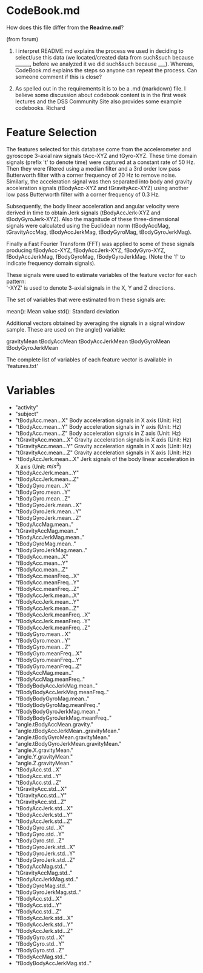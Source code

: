 # CodeBook.md
How does this file differ from the **Readme.md**?

(from forum)
1) I interpret README.md explains the process we used in deciding to select/use this data (we located/created data from such&such because ______, before we analyzed it we did such&such because ___).  Whereas, CodeBook.md explains the steps so anyone can repeat the process.  Can someone comment if this is close?

2) As spelled out in the requirements it is to be a .md (markdown) file.  I believe some discussion about codebook content is in the first week lectures and the DSS Community Site also provides some example codebooks.
Richard

Feature Selection 
=================

The features selected for this database come from the accelerometer and gyroscope 3-axial raw signals tAcc-XYZ and tGyro-XYZ. These time domain signals (prefix 't' to denote time) were captured at a constant rate of 50 Hz. Then they were filtered using a median filter and a 3rd order low pass Butterworth filter with a corner frequency of 20 Hz to remove noise. Similarly, the acceleration signal was then separated into body and gravity acceleration signals (tBodyAcc-XYZ and tGravityAcc-XYZ) using another low pass Butterworth filter with a corner frequency of 0.3 Hz. 

Subsequently, the body linear acceleration and angular velocity were derived in time to obtain Jerk signals (tBodyAccJerk-XYZ and tBodyGyroJerk-XYZ). Also the magnitude of these three-dimensional signals were calculated using the Euclidean norm (tBodyAccMag, tGravityAccMag, tBodyAccJerkMag, tBodyGyroMag, tBodyGyroJerkMag). 

Finally a Fast Fourier Transform (FFT) was applied to some of these signals producing fBodyAcc-XYZ, fBodyAccJerk-XYZ, fBodyGyro-XYZ, fBodyAccJerkMag, fBodyGyroMag, fBodyGyroJerkMag. (Note the 'f' to indicate frequency domain signals). 

These signals were used to estimate variables of the feature vector for each pattern:  
'-XYZ' is used to denote 3-axial signals in the X, Y and Z directions.

The set of variables that were estimated from these signals are: 

mean(): Mean value
std(): Standard deviation

Additional vectors obtained by averaging the signals in a signal window sample. These are used on the angle() variable:

gravityMean
tBodyAccMean
tBodyAccJerkMean
tBodyGyroMean
tBodyGyroJerkMean

The complete list of variables of each feature vector is available in 'features.txt'

# Variables
* "activity"
* "subject"
* "tBodyAcc.mean...X"     Body acceleration signals in X axis (Unit: Hz)
* "tBodyAcc.mean...Y"     Body acceleration signals in Y axis (Unit: Hz)
* "tBodyAcc.mean...Z"     Body acceleration signals in Z axis (Unit: Hz)
* "tGravityAcc.mean...X"        Gravity acceleration signals in X axis (Unit: Hz)
* "tGravityAcc.mean...Y"        Gravity acceleration signals in X axis (Unit: Hz)
* "tGravityAcc.mean...Z"        Gravity acceleration signals in X axis (Unit: Hz)
* "tBodyAccJerk.mean...X"       Jerk signals of the body linear acceleration in X axis (Unit: $m/s^3$)
* "tBodyAccJerk.mean...Y"
* "tBodyAccJerk.mean...Z"
* "tBodyGyro.mean...X"
* "tBodyGyro.mean...Y"
* "tBodyGyro.mean...Z"
* "tBodyGyroJerk.mean...X"
* "tBodyGyroJerk.mean...Y"
* "tBodyGyroJerk.mean...Z"
* "tBodyAccMag.mean.."
* "tGravityAccMag.mean.."
* "tBodyAccJerkMag.mean.."
* "tBodyGyroMag.mean.."
* "tBodyGyroJerkMag.mean.."
* "fBodyAcc.mean...X"
* "fBodyAcc.mean...Y"
* "fBodyAcc.mean...Z"
* "fBodyAcc.meanFreq...X"
* "fBodyAcc.meanFreq...Y"
* "fBodyAcc.meanFreq...Z"
* "fBodyAccJerk.mean...X"
* "fBodyAccJerk.mean...Y"
* "fBodyAccJerk.mean...Z"
* "fBodyAccJerk.meanFreq...X"
* "fBodyAccJerk.meanFreq...Y"
* "fBodyAccJerk.meanFreq...Z"
* "fBodyGyro.mean...X"
* "fBodyGyro.mean...Y"
* "fBodyGyro.mean...Z"
* "fBodyGyro.meanFreq...X"
* "fBodyGyro.meanFreq...Y"
* "fBodyGyro.meanFreq...Z"
* "fBodyAccMag.mean.."
* "fBodyAccMag.meanFreq.."
* "fBodyBodyAccJerkMag.mean.."
* "fBodyBodyAccJerkMag.meanFreq.."
* "fBodyBodyGyroMag.mean.."
* "fBodyBodyGyroMag.meanFreq.."
* "fBodyBodyGyroJerkMag.mean.."
* "fBodyBodyGyroJerkMag.meanFreq.."
* "angle.tBodyAccMean.gravity."
* "angle.tBodyAccJerkMean..gravityMean."
* "angle.tBodyGyroMean.gravityMean."
* "angle.tBodyGyroJerkMean.gravityMean."
* "angle.X.gravityMean."
* "angle.Y.gravityMean."
* "angle.Z.gravityMean."
* "tBodyAcc.std...X"
* "tBodyAcc.std...Y"
* "tBodyAcc.std...Z"
* "tGravityAcc.std...X"
* "tGravityAcc.std...Y"
* "tGravityAcc.std...Z"
* "tBodyAccJerk.std...X"
* "tBodyAccJerk.std...Y"
* "tBodyAccJerk.std...Z"
* "tBodyGyro.std...X"
* "tBodyGyro.std...Y"
* "tBodyGyro.std...Z"
* "tBodyGyroJerk.std...X"
* "tBodyGyroJerk.std...Y"
* "tBodyGyroJerk.std...Z"
* "tBodyAccMag.std.."
* "tGravityAccMag.std.."
* "tBodyAccJerkMag.std.."
* "tBodyGyroMag.std.."
* "tBodyGyroJerkMag.std.."
* "fBodyAcc.std...X"
* "fBodyAcc.std...Y"
* "fBodyAcc.std...Z"
* "fBodyAccJerk.std...X"
* "fBodyAccJerk.std...Y"
* "fBodyAccJerk.std...Z"
* "fBodyGyro.std...X"
* "fBodyGyro.std...Y"
* "fBodyGyro.std...Z"
* "fBodyAccMag.std.."
* "fBodyBodyAccJerkMag.std.."